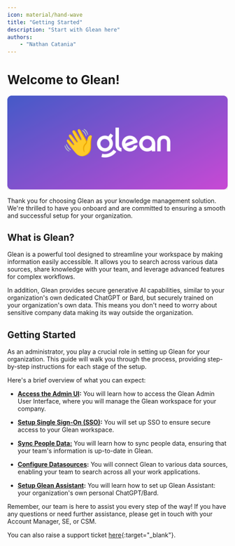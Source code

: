 ```yaml
---
icon: material/hand-wave
title: "Getting Started"
description: "Start with Glean here"
authors:
    - "Nathan Catania"
---
```

# Welcome to Glean!

![](assets/welcome.en.20231128232433996.webp)

Thank you for choosing Glean as your knowledge management solution. We're thrilled to have you onboard and are committed to ensuring a smooth and successful setup for your organization.

## What is Glean?

Glean is a powerful tool designed to streamline your workspace by making information easily accessible. It allows you to search across various data sources, share knowledge with your team, and leverage advanced features for complex workflows.

In addition, Glean provides secure generative AI capabilities, similar to your organization's own dedicated ChatGPT or Bard, but securely trained on your organization's own data. This means you don't need to worry about sensitive company data making its way outside the organization.

## Getting Started

As an administrator, you play a crucial role in setting up Glean for your organization. This guide will walk you through the process, providing step-by-step instructions for each stage of the setup.

Here's a brief overview of what you can expect:

* **[Access the Admin UI](adminui.md):** You will learn how to access the Glean Admin User Interface, where you will manage the Glean workspace for your company.

* **[Setup Single Sign-On (SSO)](sso.md):** You will set up SSO to ensure secure access to your Glean workspace.

* **[Sync People Data:](people-data.md)** You will learn how to sync people data, ensuring that your team's information is up-to-date in Glean.

* **[Configure Datasources](datasources.md):** You will connect Glean to various data sources, enabling your team to search across all your work applications.

* **[Setup Glean Assistant](assistant.md):** You will learn how to set up Glean Assistant: your organization's own personal ChatGPT/Bard.

Remember, our team is here to assist you every step of the way! If you have any questions or need further assistance, please get in touch with your Account Manager, SE, or CSM.

You can also raise a support ticket [here](https://support.glean.com/hc/en-us/requests/new){:target="_blank"}.